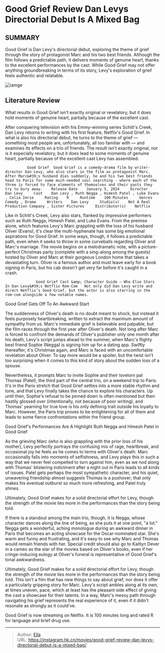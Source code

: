# Good Grief Review Dan Levys Directorial Debut Is A Mixed Bag


## SUMMARY 



  Good Grief is Dan Levy&#39;s directorial debut, exploring the theme of grief through the story of protagonist Marc and his two best friends.   Although the film follows a predictable path, it delivers moments of genuine heart, thanks to the excellent performances by the cast.   While Good Grief may not offer anything groundbreaking in terms of its story, Levy&#39;s exploration of grief feels authentic and relatable.  

![iamge](https://static1.srcdn.com/wordpress/wp-content/uploads/2024/01/jamael-westman-himesh-patel-ruth-negga-and-dan-levy-in-good-grief.jpg)

## Literature Review

What results in Good Grief isn&#39;t exactly original or revelatory, but it does hold moments of genuine heart, partially because of the excellent cast.




After conquering television with his Emmy-winning series Schitt&#39;s Creek, Dan Levy returns to writing with his first feature, Netflix&#39;s Good Grief. In what is also his directorial debut, he turns to the theme of grief — something most people are, unfortunately, all too familiar with — and examines its effects on a trio of friends. The result isn&#39;t exactly original, nor is it especially revelatory, but it does lead to some moments of genuine heart, partially because of the excellent cast Levy has assembled.




              Good Grief  Good Grief is a comedy-drama film by writer-director Dan Levy, who also stars in the film as protagonist Marc. After Marc&#39;s husband dies suddenly, he and his two best friends head to Paris for some much-needed soul searching - where each of the three is forced to face elements of themselves and their pasts they try to bury away.    Release Date    January 5, 2024     Director    Dan Levy     Cast    Dan Levy , Ruth Negga , Himesh Patel , Luke Evans , Celia Imrie     Rating    R     Runtime    100 Minutes     Genres    Comedy , Drama     Writers    Dan Levy     Studio(s)    Not A Real Production Company , Sister Pictures     Distributor(s)    Netflix      

Like in Schitt&#39;s Creek, Levy also stars, flanked by impressive performers such as Ruth Negga, Himesh Patel, and Luke Evans. From the premise alone, which features Levy&#39;s Marc grappling with the loss of his husband Oliver (Evans), it&#39;s clear the multi-hyphenate has some big emotional aspirations for Good Grief. In some ways, though, it follows a predictable path, even when it seeks to throw in some curveballs regarding Oliver and Marc&#39;s marriage. The movie begins on a melodramatic note, with a picture-perfect Christmas party (complete with a sing-along among the guests) hosted by Oliver and Marc at their gorgeous London home that takes a devastating turn. Oliver is a famous author and must leave early for a book signing in Paris, but his cab doesn&#39;t get very far before it&#39;s caught in a crash.




                  Good Grief Cast &amp; Character Guide – Who Else Stars In Dan Levy&#39;s Netflix Rom-Com   Not only did Dan Levy write and direct Netflix’s Good Grief, but the actor is also starring in the rom-com alongside a few notable names.   


 Good Grief Gets Off To An Awkward Start 

 

The suddenness of Oliver&#39;s death is no doubt meant to shock, but instead it feels purposely heartbreaking, written to extract the maximum amount of sympathy from us. Marc&#39;s immediate grief is believable and palpable, but the film races through the first year after Oliver&#39;s death. Not long after Marc is forced to confront the demands of Oliver&#39;s publisher only one month after his death, Levy&#39;s script jumps ahead to the summer, when Marc&#39;s flighty best friend Sophie (Negga) is signing him up for a dating app. Swiftly thereafter, it&#39;s Christmas again, and Marc is faced with an uncomfortable revelation about Oliver. To say more would be a spoiler, but the twist isn&#39;t too surprising when it comes to this kind of story about the sudden loss of a spouse.




Nevertheless, it prompts Marc to invite Sophie and their lovelorn pal Thomas (Patel), the third part of the central trio, on a weekend trip to Paris. It&#39;s in the Paris stretch that Good Grief settles into a more stable rhythm and tone, and that Levy finally takes the chance to explore his characters. Up until then, Sophie&#39;s refusal to be pinned down is often mentioned but then hastily glossed over (intentionally, not because of poor writing), and Thomas&#39; yearning for true love is his only defining trait outside his loyalty to Marc. However, the Paris trip proves to be enlightening for all of them and leads to some fierce confrontations within the friend group.



 Good Grief&#39;s Performances Are A Highlight 
        Ruth Negga and Himesh Patel in Good Grief   

As the grieving Marc (who is also grappling with the prior loss of his mother), Levy perfectly portrays the confusing mix of rage, heartbreak, and occasional joy he feels as he comes to terms with Oliver&#39;s death. Marc occasionally falls into moments of selfishness, and Levy plays this in such a way that we never feel compelled to turn against him, even as we nod along with Thomas&#39; blistering indictment after a night out in Paris leads to all kinds of issues. Patel gets perhaps the most sympathetic character, and his quiet, unwavering friendship almost suggests Thomas is a pushover; that only makes his eventual outburst so much more refreshing, and Patel truly shines.






Ultimately, Good Grief makes for a solid directorial effort for Levy, though the strength of the movie lies more in the performances than the story being told.




If there is a standout among the main trio, though, it is Negga, whose character dances along the line of being, as she puts it at one point, &#34;a lot.&#34; Negga gets a wonderful, aching monologue during an awkward dinner in Paris that becomes an acting showcase for the Oscar-nominated star. She&#39;s warm and funny and frustrating, and it&#39;s easy to see why Marc and Thomas would remain friends with her. Special credit should also go to Kaitlyn Dever in a cameo as the star of the movies based on Oliver&#39;s books, even if her cringe-inducing eulogy at Oliver&#39;s funeral is representative of Good Grief&#39;s tonal awkwardness.

Ultimately, Good Grief makes for a solid directorial effort for Levy, though the strength of the movie lies more in the performances than the story being told. This isn&#39;t a film that has new things to say about grief, nor does it offer a particularly gripping story for Marc. Levy&#39;s script ambles along at its own, at times uneven, pace, which at least has the pleasant side effect of giving the cast a showcase for their talents. In a way, Marc&#39;s messy path through navigating his grief represents the real experience of it, even if it didn&#39;t resonate as strongly as it could&#39;ve.






Good Grief is now streaming on Netflix. It is 100 minutes long and rated R for language and brief drug use.





---

> Author: [Ella](https://instagram.hk.cn/)  
> URL: https://instagram.hk.cn/movies/good-grief-review-dan-levys-directorial-debut-is-a-mixed-bag/  

